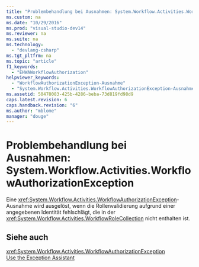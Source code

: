 ```yaml
---
title: "Problembehandlung bei Ausnahmen: System.Workflow.Activities.WorkflowAuthorizationException"
ms.custom: na
ms.date: "10/29/2016"
ms.prod: "visual-studio-dev14"
ms.reviewer: na
ms.suite: na
ms.technology: 
  - "devlang-csharp"
ms.tgt_pltfrm: na
ms.topic: "article"
f1_keywords: 
  - "EHWAWorkflowAuthorization"
helpviewer_keywords: 
  - "WorkflowAuthorizationException-Ausnahme"
  - "System.Workflow.Activities.WorkflowAuthorizationException-Ausnahme"
ms.assetid: 50478083-425b-4286-beba-73d819fd98d9
caps.latest.revision: 6
caps.handback.revision: "6"
ms.author: "mblome"
manager: "douge"
---
```

# Problembehandlung bei Ausnahmen: System.Workflow.Activities.WorkflowAuthorizationException
Eine <xref:System.Workflow.Activities.WorkflowAuthorizationException>\-Ausnahme wird ausgelöst, wenn die Rollenvalidierung aufgrund einer angegebenen Identität fehlschlägt, die in der <xref:System.Workflow.Activities.WorkflowRoleCollection> nicht enthalten ist.  
  
## Siehe auch  
 <xref:System.Workflow.Activities.WorkflowAuthorizationException>   
 [Use the Exception Assistant](../Topic/How%20to:%20Use%20the%20Exception%20Assistant.md)